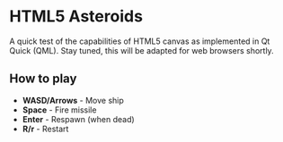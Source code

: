 # HTML5 Asteroids

A quick test of the capabilities of HTML5 canvas as implemented in Qt Quick (QML). Stay tuned, this will be adapted for web browsers shortly.

## How to play

* **WASD/Arrows** - Move ship
* **Space** - Fire missile
* **Enter** - Respawn (when dead)
* **R/r** - Restart
